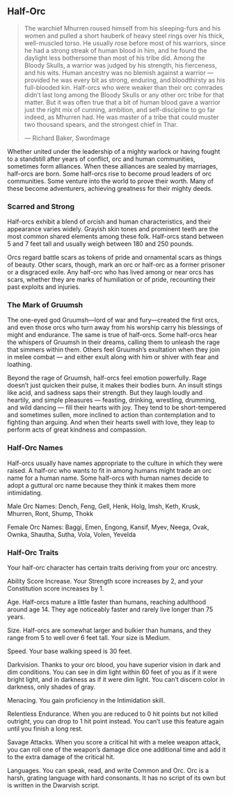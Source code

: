 ## <a name="half-orc">Half-Orc</a>

> The warchief Mhurren roused himself from his sleeping-furs and his women and pulled a short hauberk of heavy steel rings over his thick, well-muscled torso. He usually rose before most of his warriors, since he had a strong streak of human blood in him, and he found the daylight less bothersome than most of his tribe did. Among the Bloody Skulls, a warrior was judged by his strength, his fierceness, and his wits. Human ancestry was no blemish against a warrior — provided he was every bit as strong, enduring, and bloodthirsty as his full-blooded kin. Half-orcs who were weaker than their orc comrades didn’t last long among the Bloody Skulls or any other orc tribe for that matter. But it was often true that a bit of human blood gave a warrior just the right mix of cunning, ambition, and self-discipline to go far indeed, as Mhurren had. He was master of a tribe that could muster two thousand spears, and the strongest chief in Thar.
>
> — Richard Baker, Swordmage

Whether united under the leadership of a mighty warlock or having fought to a standstill after years of conflict, orc and human communities, sometimes form alliances. When these alliances are sealed by marriages, half-orcs are born. Some half-orcs rise to become proud leaders of orc communities. Some venture into the world to prove their worth. Many of these become adventurers, achieving greatness for their mighty deeds.

### Scarred and Strong

Half-orcs exhibit a blend of orcish and human characteristics, and their appearance varies widely. Grayish skin tones and prominent teeth are the most common shared elements among these folk. Half-orcs stand between 5 and 7 feet tall and usually weigh between 180 and 250 pounds.

Orcs regard battle scars as tokens of pride and ornamental scars as things of beauty. Other scars, though, mark an orc or half-orc as a former prisoner or a disgraced exile. Any half-orc who has lived among or near orcs has scars, whether they are marks of humiliation or of pride, recounting their past exploits and injuries.

### The Mark of Gruumsh

The one-eyed god Gruumsh—lord of war and fury—created the first orcs, and even those orcs who turn away from his worship carry his blessings of might and endurance. The same is true of half-orcs. Some half-orcs hear the whispers of Gruumsh in their dreams, calling them to unleash the rage that simmers within them. Others feel Gruumsh’s exultation when they join in melee combat — and either exult along with him or shiver with fear and loathing.

Beyond the rage of Gruumsh, half-orcs feel emotion powerfully. Rage doesn’t just quicken their pulse, it makes their bodies burn. An insult stings like acid, and sadness saps their strength. But they laugh loudly and heartily, and simple pleasures — feasting, drinking, wrestling, drumming, and wild dancing — fill their hearts with joy. They tend to be short-tempered and sometimes sullen, more inclined to action than contemplation and to fighting than arguing. And when their hearts swell with love, they leap to perform acts of great kindness and compassion.

### Half-Orc Names

Half-orcs usually have names appropriate to the culture in which they were raised. A half-orc who wants to fit in among humans might trade an orc name for a human name. Some half-orcs with human names decide to adopt a guttural orc name because they think it makes them more intimidating.

Male Orc Names: Dench, Feng, Gell, Henk, Holg, Imsh, Keth, Krusk, Mhurren, Ront, Shump, Thokk

Female Orc Names: Baggi, Emen, Engong, Kansif, Myev, Neega, Ovak, Ownka, Shautha, Sutha, Vola, Volen, Yevelda

### Half-Orc Traits

Your half-orc character has certain traits deriving from your orc ancestry.

Ability Score Increase. Your Strength score increases by 2, and your Constitution score increases by 1.

Age. Half-orcs mature a little faster than humans, reaching adulthood around age 14. They age noticeably faster and rarely live longer than 75 years.

Size. Half-orcs are somewhat larger and bulkier than humans, and they range from 5 to well over 6 feet tall. Your size is Medium.

Speed. Your base walking speed is 30 feet.

Darkvision. Thanks to your orc blood, you have superior vision in dark and dim conditions. You can see in dim light within 60 feet of you as if it were bright light, and in darkness as if it were dim light. You can’t discern color in darkness, only shades of gray.

Menacing. You gain proficiency in the Intimidation skill.

Relentless Endurance. When you are reduced to
0 hit points but not killed outright, you can drop to 1 hit point instead. You can’t use this feature again until you finish a long rest.

Savage Attacks. When you score a critical hit with
a melee weapon attack, you can roll one of the weapon’s damage dice one additional time and add it to the extra damage of the critical hit.

Languages. You can speak, read, and write Common and Orc. Orc is a harsh, grating language with hard consonants. It has no script of its own but is written in the Dwarvish script.
